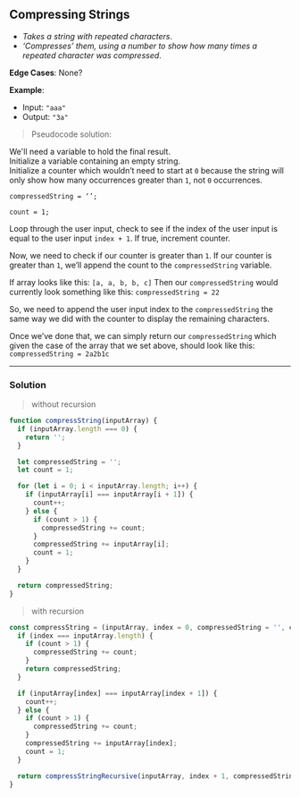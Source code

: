 ## Compressing Strings

* _Takes a string with repeated characters_.
* _‘Compresses’ them, using a number to show how many times a repeated character was compressed_.

**Edge Cases**: None?

**Example**:

- Input: `"aaa"`
- Output: `"3a"`

> Pseudocode solution:

We'll need a variable to hold the final result. 
<br />
Initialize a variable containing an empty string.
<br />
Initialize a counter which wouldn’t need to start at `0` because the string will only show how many occurrences greater than `1`, not `0` occurrences.

`compressedString = ‘’;`

`count = 1;`

Loop through the user input, check to see if the index of the user input is equal to the user input `index + 1`. If true, increment counter.

Now, we need to check if our counter is greater than `1`.
If our counter is greater than `1`, we’ll append the count to the `compressedString` variable.

If array looks like this: `[a, a, b, b, c]`
Then our `compressedString` would currently look something like this: `compressedString = 22`

So, we need to append the user input index to the `compressedString` the same way we did with the counter to display the remaining characters.

Once we’ve done that, we can simply return our `compressedString` which given the case of the array that we set above, should look like this:
`compressedString = 2a2b1c`

----------

### Solution

> without recursion

```javascript
function compressString(inputArray) {
  if (inputArray.length === 0) {
    return '';
  }

  let compressedString = '';
  let count = 1;

  for (let i = 0; i < inputArray.length; i++) {
    if (inputArray[i] === inputArray[i + 1]) {
      count++;
    } else {
      if (count > 1) {
        compressedString += count;
      }
      compressedString += inputArray[i];
      count = 1;
    }
  }

  return compressedString;
}
```

> with recursion 

```javascript
const compressString = (inputArray, index = 0, compressedString = '', count = 1) => {
  if (index === inputArray.length) {
    if (count > 1) {
      compressedString += count;
    }
    return compressedString;
  }

  if (inputArray[index] === inputArray[index + 1]) {
    count++;
  } else {
    if (count > 1) {
      compressedString += count;
    }
    compressedString += inputArray[index];
    count = 1;
  }

  return compressStringRecursive(inputArray, index + 1, compressedString, count);
}

```